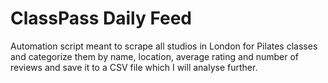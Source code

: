 # ClassPass Daily Feed
 Automation script meant to scrape all studios in London for Pilates classes and categorize them by name, location, average rating and number of reviews and save it to a CSV file which I will analyse further.
